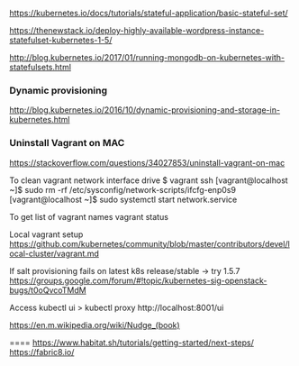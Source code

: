 https://kubernetes.io/docs/tutorials/stateful-application/basic-stateful-set/

https://thenewstack.io/deploy-highly-available-wordpress-instance-statefulset-kubernetes-1-5/

http://blog.kubernetes.io/2017/01/running-mongodb-on-kubernetes-with-statefulsets.html

### Dynamic provisioning
http://blog.kubernetes.io/2016/10/dynamic-provisioning-and-storage-in-kubernetes.html

### Uninstall Vagrant on MAC

https://stackoverflow.com/questions/34027853/uninstall-vagrant-on-mac

To clean vagrant network interface drive
$ vagrant ssh <vagrant name>
[vagrant@localhost ~]$ sudo rm -rf /etc/sysconfig/network-scripts/ifcfg-enp0s9
[vagrant@localhost ~]$ sudo systemctl start network.service

To get list of vagrant names
vagrant status

Local vagrant setup
https://github.com/kubernetes/community/blob/master/contributors/devel/local-cluster/vagrant.md

If salt provisioning fails on latest k8s release/stable -> try 1.5.7
https://groups.google.com/forum/#!topic/kubernetes-sig-openstack-bugs/t0oQvcoTMdM

Access kubectl ui >
kubectl proxy
http://localhost:8001/ui 

https://en.m.wikipedia.org/wiki/Nudge_(book)

====
https://www.habitat.sh/tutorials/getting-started/next-steps/
https://fabric8.io/

